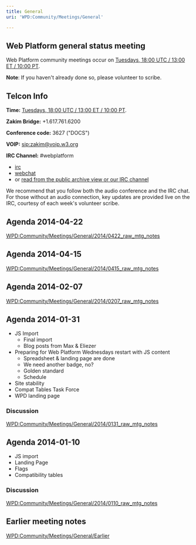 ```yaml
---
title: General
uri: 'WPD:Community/Meetings/General'

---
```

## Web Platform general status meeting

Web Platform community meetings occur on [Tuesdays, 18:00 UTC / 13:00 ET / 10:00 PT](http://everytimezone.com/#2014-2-25,1800).

**Note**: If you haven't already done so, please volunteer to scribe.

## Telcon Info

**Time:** [Tuesdays, 18:00 UTC / 13:00 ET / 10:00 PT](http://everytimezone.com/#2014-2-25,1800).

**Zakim Bridge:** +1.617.761.6200

**Conference code:** 3627 ("DOCS")

**VOIP:** <sip:zakim@voip.w3.org>

**IRC Channel:** \#webplatform

-   [irc](irc://irc.freenode.net/webplatform)
-   [webchat](http://webchat.freenode.net/?channels=#webplatform)
-   or [read from the public archive view or our IRC channel](http://www.webplatform.org/talk/chatlogs/#home)

We recommend that you follow both the audio conference and the IRC chat. For those without an audio connection, key updates are provided live on the IRC, courtesy of each week's volunteer scribe.

## Agenda 2014-04-22

[WPD:Community/Meetings/General/2014/0422\_raw\_mtg\_notes](/WPD:Community/Meetings/General/2014/0422_raw_mtg_notes)

## Agenda 2014-04-15

[WPD:Community/Meetings/General/2014/0415\_raw\_mtg\_notes](/WPD:Community/Meetings/General/2014/0415_raw_mtg_notes)

## Agenda 2014-02-07

[WPD:Community/Meetings/General/2014/0207\_raw\_mtg\_notes](/WPD:Community/Meetings/General/2014/0207_raw_mtg_notes)

## Agenda 2014-01-31

-   JS Import
    -   Final import
    -   Blog posts from Max & Eliezer
-   Preparing for Web Platform Wednesdays restart with JS content
    -   Spreadsheet & landing page are done
    -   We need another badge, no?
    -   Golden standard
    -   Schedule
-   Site stability
-   Compat Tables Task Force
-   WPD landing page

### Discussion

[WPD:Community/Meetings/General/2014/0131\_raw\_mtg\_notes](/WPD:Community/Meetings/General/2014/0131_raw_mtg_notes)

## Agenda 2014-01-10

-   JS import
-   Landing Page
-   Flags
-   Compatibility tables

### Discussion

[WPD:Community/Meetings/General/2014/0110\_raw\_mtg\_notes](/WPD:Community/Meetings/General/2014/0110_raw_mtg_notes)

## Earlier meeting notes

[WPD:Community/Meetings/General/Earlier](/WPD:Community/Meetings/General/Earlier)
